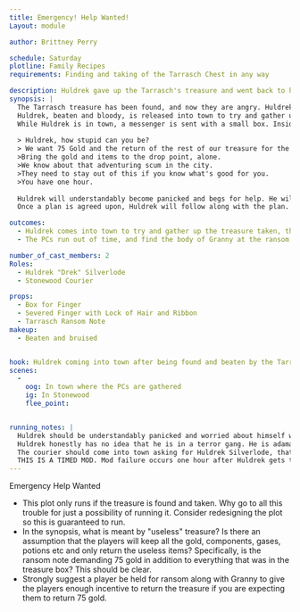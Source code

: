 ```yaml
---
title: Emergency! Help Wanted!
Layout: module

author: Brittney Perry

schedule: Saturday
plotline: Family Recipes
requirements: Finding and taking of the Tarrasch Chest in any way

description: Huldrek gave up the Tarrasch's treasure and went back to his grandmother's house. Huldrek is found by the Tarrasch, beaten, and allowed to go back into town to find the ones who stole their treasure and get it back. While planning, a note and a finger is sent into town; anything short of prompt payment by Huldrek will prove to be fatal for Granny. 
synopsis: |
  The Tarrasch treasure has been found, and now they are angry. Huldrek put up barely a fight on guard duty, and allowed the entire thing to be stolen. The Tarrasch quickly found Huldrek and beat him for information. He tells them what happened and that the adventurers in town have the treasure.
  Huldrek, beaten and bloody, is released into town to try and gather up all the treasure that was taken, including the box and all the “useless” treasure it contained. 
  While Huldrek is in town, a messenger is sent with a small box. Inside the box is a finger with a lock of gray “hair” tied around it and a note that says
  
  > Huldrek, how stupid can you be?
  > We want 75 Gold and the return of the rest of our treasure for the safe return of your grandmother.
  >Bring the gold and items to the drop point, alone.
  >We know about that adventuring scum in the city.
  >They need to stay out of this if you know what's good for you.
  >You have one hour.
  
  Huldrek will understandably become panicked and begs for help. He will be against anything except just taking the coin and treasure to the location alone. It will take convincing or being threatened for him to go along with any other plan.
  Once a plan is agreed upon, Huldrek will follow along with the plan. This module should directly lead into THE EXCHANGE. 

outcomes: 
  - Huldrek comes into town to try and gather up the treasure taken, the ransom note is delivered, and a plan is formed
  - The PCs run out of time, and find the body of Granny at the ransom drop off point

number_of_cast_members: 2
Roles: 
  - Huldrek "Drek" Silverlode
  - Stonewood Courier

props: 
  - Box for Finger
  - Severed Finger with Lock of Hair and Ribbon
  - Tarrasch Ransom Note
makeup: 
  - Beaten and bruised


hook: Huldrek coming into town after being found and beaten by the Tarrasch
scenes: 
  - 
    oog: In town where the PCs are gathered
    ig: In Stonewood
    flee_point: 


running_notes: |
  Huldrek should be understandably panicked and worried about himself when he first gets into town. When the box comes with his grandmother's finger, he should ramp up his panic and start to plead and beg for help. 
  Huldrek honestly has no idea that he is in a terror gang. He is adamant all he does is watch a box and deliver packages.
  The courier should come into town asking for Huldrek Silverlode, that state that he has a delivery for him. The courier is a paid courier for the city. Once Huldrek is found, the courier should giver him the package and walk away. If caught or questioned, the courier should try to convince the PCs to let them leave. They know nothing except that the package was dropped off with payment by a man. He was human, average height, slender, with dark hair. He dropped off the box and left, with instructions to bring it into town and give it to Huldrek Silverlode. He was told Huldrek was in the town currently, and could find him here. He didn't ask any questions of the man. Nothing else is known by the courier.
  THIS IS A TIMED MOD. Mod failure occurs one hour after Huldrek gets the note.
---
```



Emergency Help Wanted
- This plot only runs if the treasure is found and taken. Why go to all this trouble for just a possibility of running it. Consider redesigning the plot so this is guaranteed to run.
- In the synopsis, what is meant by "useless" treasure? Is there an assumption that the players will keep all the gold, components, gases, potions etc and only return the useless items? Specifically, is the ransom note demanding 75 gold in addition to everything that was in the treasure box? This should be clear.
- Strongly suggest a player be held for ransom along with Granny to give the players enough incentive to return the treasure if you are expecting them to return 75 gold.